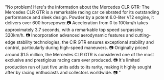 "No problem! Here's the information about the Mercedes CLR GTR: The Mercedes CLR GTR is a remarkable racing car celebrated for its outstanding performance and sleek design. Powder by a potent 6.0-liter V12 engine, it delivers over 600 horsepower.📷 Acceleration from 0 to 100km/h takes approximately 3.7 seconds, with a remarkable top speed surpassing 320km/h. 📷 Incorporation advanced aerodynamic features and cutting-edge stability technologies, the ClR GTR ensures exceptional stability and control, particularly during high-speed maneuvers. 📷 Originally priced around $1.5 million, the Mercedes CLR GTR is considered one of the most exclusive and prestigious racing cars ever produced. 📷 It's limited production run of just five units adds to its rarity, making it highly sought after by racing enthusiasts and collectors worldwide. 📷 "
